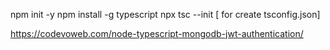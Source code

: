 npm init -y
npm install -g typescript
npx tsc --init [ for create tsconfig.json]


https://codevoweb.com/node-typescript-mongodb-jwt-authentication/